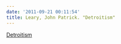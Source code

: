```yaml
---
date: '2011-09-21 00:11:54'
title: Leary, John Patrick. "Detroitism"
---
```


[Detroitism](http://www.guernicamag.com/features/leary_1_15_11/ "Detroitism")


